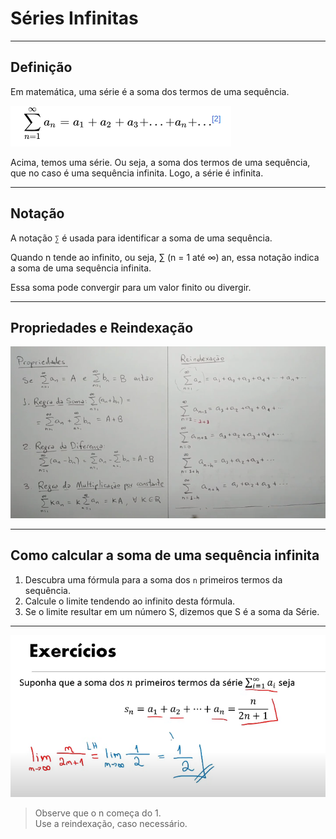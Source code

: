 # Séries Infinitas

---
## Definição

Em matemática, uma série é a soma dos termos de uma sequência.

![imgWiki](https://github.com/joao-pedro-angelo/AventurasPi/blob/main/imgs/120910.png)

Acima, temos uma série. Ou seja, a soma dos termos de uma sequência, que no caso é uma sequência infinita. 
Logo, a série é infinita.

---
## Notação

A notação `∑` é usada para identificar a soma de uma sequência. 

Quando n tende ao infinito, ou seja, ∑ (n = 1 até ∞) an, essa notação indica a soma de uma sequência infinita.

Essa soma pode convergir para um valor finito ou divergir.

---
## Propriedades e Reindexação

![img01](https://github.com/joao-pedro-angelo/AventurasPi/blob/main/imgs/propriedadesReidenxacaoSeries.png)

---
## Como calcular a soma de uma sequência infinita

1. Descubra uma fórmula para a soma dos `n` primeiros termos da sequência.
2. Calcule o limite tendendo ao infinito desta fórmula.
3. Se o limite resultar em um número S, dizemos que S é a soma da Série.

---
![img02](https://github.com/joao-pedro-angelo/AventurasPi/blob/main/imgs/130901.png)

> Observe que o n começa do 1.<br>
> Use a reindexação, caso necessário.
